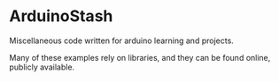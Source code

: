 # ArduinoStash
Miscellaneous code written for arduino learning and projects. 

Many of these examples rely on libraries, and they can be found 
online, publicly available.
